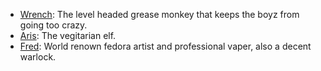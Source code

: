 <!-- TITLE: Buddyz -->
<!-- SUBTITLE: The never faltering team that is Buddyz -->

* [Wrench](/buddys-bad-boyz/wrench): The level headed grease monkey that keeps the boyz from going too crazy.
* [Aris](/buddyz/aristotle-doe-katz): The vegitarian elf.
* [Fred](/buddys-bad-boyz/fredgar-dorah): World renown fedora artist and professional vaper, also a decent warlock. 